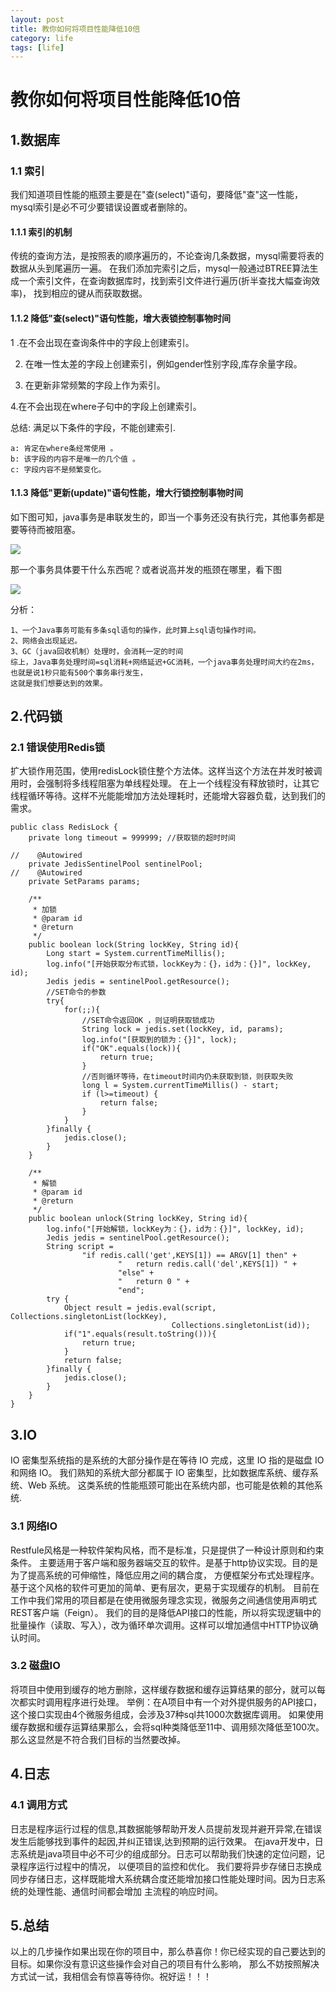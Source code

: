 ```yaml
---
layout: post
title: 教你如何将项目性能降低10倍
category: life
tags: [life]
---
```


# 教你如何将项目性能降低10倍

## 1.数据库
### 1.1 索引
   我们知道项目性能的瓶颈主要是在"查(select)"语句，要降低"查"这一性能，mysql索引是必不可少要错误设置或者删除的。
   
#### 1.1.1 索引的机制
   传统的查询方法，是按照表的顺序遍历的，不论查询几条数据，mysql需要将表的数据从头到尾遍历一遍。
在我们添加完索引之后，mysql一般通过BTREE算法生成一个索引文件，在查询数据库时，找到索引文件进行遍历(折半查找大幅查询效率)，
找到相应的键从而获取数据。

#### 1.1.2 降低"查(select)"语句性能，增大表锁控制事物时间

1 .在不会出现在查询条件中的字段上创建索引。 

2. 在唯一性太差的字段上创建索引，例如gender性别字段,库存余量字段。

3. 在更新非常频繁的字段上作为索引。

4.在不会出现在where子句中的字段上创建索引。

总结: 满足以下条件的字段，不能创建索引.

    a: 肯定在where条经常使用 。
    b: 该字段的内容不是唯一的几个值 。
    c: 字段内容不是频繁变化。
    
#### 1.1.3 降低"更新(update)"语句性能，增大行锁控制事物时间

如下图可知，java事务是串联发生的，即当一个事务还没有执行完，其他事务都是要等待而被阻塞。

![](https://ziyekudeng.github.io/assets/images/2019/1027/high-concurrency-optimization-analysis/1.png) 

那一个事务具体要干什么东西呢？或者说高并发的瓶颈在哪里，看下图

![](https://ziyekudeng.github.io/assets/images/2019/1027/high-concurrency-optimization-analysis/2.png) 

分析：

    1、一个Java事务可能有多条sql语句的操作，此时算上sql语句操作时间。
    2、网络会出现延迟。
    3、GC（java回收机制）处理时，会消耗一定的时间
    综上，Java事务处理时间=sql消耗+网络延迟+GC消耗，一个java事务处理时间大约在2ms，也就是说1秒只能有500个事务串行发生，
    这就是我们想要达到的效果。

## 2.代码锁

### 2.1 错误使用Redis锁

 扩大锁作用范围，使用redisLock锁住整个方法体。这样当这个方法在并发时被调用时，会强制将多线程阻塞为单线程处理。
 在上一个线程没有释放锁时，让其它线程循环等待。这样不光能能增加方法处理耗时，还能增大容器负载，达到我们的需求。
 
    public class RedisLock {	
        private long timeout = 999999; //获取锁的超时时间
    
    //    @Autowired
        private JedisSentinelPool sentinelPool;
    //    @Autowired
        private SetParams params;
        
        /**
         * 加锁
         * @param id
         * @return
         */
        public boolean lock(String lockKey, String id){
            Long start = System.currentTimeMillis();
            log.info("[开始获取分布式锁，lockKey为：{}，id为：{}]", lockKey, id);
            Jedis jedis = sentinelPool.getResource();
            //SET命令的参数 
            try{
                for(;;){
                    //SET命令返回OK ，则证明获取锁成功
                    String lock = jedis.set(lockKey, id, params);
                    log.info("[获取到的锁为：{}]", lock);
                    if("OK".equals(lock)){
                        return true;
                    }
                    //否则循环等待，在timeout时间内仍未获取到锁，则获取失败
                    long l = System.currentTimeMillis() - start;
                    if (l>=timeout) {
                        return false;
                    }
                }
            }finally {
                jedis.close();
            }
        }
        
        /**
         * 解锁
         * @param id
         * @return
         */
        public boolean unlock(String lockKey, String id){
            log.info("[开始解锁，lockKey为：{}，id为：{}]", lockKey, id);
            Jedis jedis = sentinelPool.getResource();
            String script =
                    "if redis.call('get',KEYS[1]) == ARGV[1] then" +
                            "   return redis.call('del',KEYS[1]) " +
                            "else" +
                            "   return 0 " +
                            "end";
            try {
                Object result = jedis.eval(script, Collections.singletonList(lockKey), 
                                        Collections.singletonList(id));
                if("1".equals(result.toString())){
                    return true;
                }
                return false;
            }finally {
                jedis.close();
            }
        }
    }

## 3.IO

   IO 密集型系统指的是系统的大部分操作是在等待 IO 完成，这里 IO 指的是磁盘 IO 和网络 IO。
我们熟知的系统大部分都属于 IO 密集型，比如数据库系统、缓存系统、Web 系统。
这类系统的性能瓶颈可能出在系统内部，也可能是依赖的其他系统.

### 3.1 网络IO

   Restfule风格是一种软件架构风格，而不是标准，只是提供了一种设计原则和约束条件。
主要适用于客户端和服务器端交互的软件。是基于http协议实现。目的是为了提高系统的可伸缩性，降低应用之间的耦合度，
方便框架分布式处理程序。基于这个风格的软件可更加的简单、更有层次，更易于实现缓存的机制。
   目前在工作中我们常用的项目都是在使用微服务理念实现，微服务之间通信使用声明式REST客户端（Feign）。
我们的目的是降低API接口的性能，所以将实现逻辑中的批量操作（读取、写入），改为循环单次调用。这样可以增加通信中HTTP协议确认时间。


### 3.2 磁盘IO

  将项目中使用到缓存的地方删除，这样缓存数据和缓存运算结果的部分，就可以每次都实时调用程序进行处理。
  举例：在A项目中有一个对外提供服务的API接口，这个接口实现由4个微服务组成，会涉及37种sql共1000次数据库调用。
  如果使用缓存数据和缓存运算结果那么，会将sql种类降低至11中、调用频次降低至100次。那么这显然是不符合我们目标的当然要改掉。
  
  
## 4.日志

### 4.1 调用方式
 
   日志是程序运行过程的信息,其数据能够帮助开发人员提前发现并避开异常,在错误发生后能够找到事件的起因,并纠正错误,达到预期的运行效果。
 在java开发中，日志系统是java项目中必不可少的组成部分。日志可以帮助我们快速的定位问题，记录程序运行过程中的情况，
 以便项目的监控和优化。
   我们要将异步存储日志换成同步存储日志，这样既能增大系统耦合度还能增加接口性能处理时间。因为日志系统的处理性能、通信时间都会增加
   主流程的响应时间。
   
## 5.总结
   以上的几步操作如果出现在你的项目中，那么恭喜你！你已经实现的自己要达到的目标。如果你没有意识这些操作会对自己的项目有什么影响，
   那么不妨按照解决方式试一试，我相信会有惊喜等待你。祝好运！！！
   


